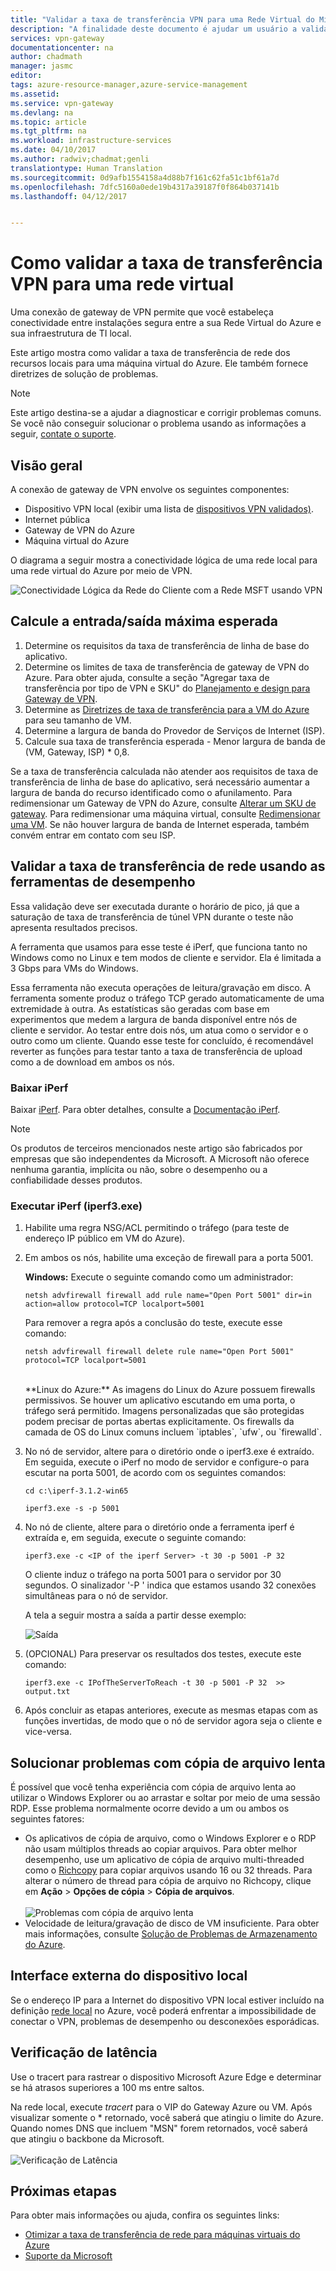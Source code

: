 ```yaml
---
title: "Validar a taxa de transferência VPN para uma Rede Virtual do Microsoft Azure | Microsoft Docs"
description: "A finalidade deste documento é ajudar um usuário a validar a taxa de transferência de rede de seus recursos locais para uma máquina virtual do Azure."
services: vpn-gateway
documentationcenter: na
author: chadmath
manager: jasmc
editor: 
tags: azure-resource-manager,azure-service-management
ms.assetid: 
ms.service: vpn-gateway
ms.devlang: na
ms.topic: article
ms.tgt_pltfrm: na
ms.workload: infrastructure-services
ms.date: 04/10/2017
ms.author: radwiv;chadmat;genli
translationtype: Human Translation
ms.sourcegitcommit: 0d9afb1554158a4d88b7f161c62fa51c1bf61a7d
ms.openlocfilehash: 7dfc5160a0ede19b4317a39187f0f864b037141b
ms.lasthandoff: 04/12/2017


---
```

# <a name="how-to-validate-vpn-throughput-to-a-virtual-network"></a>Como validar a taxa de transferência VPN para uma rede virtual

Uma conexão de gateway de VPN permite que você estabeleça conectividade entre instalações segura entre a sua Rede Virtual do Azure e sua infraestrutura de TI local.

Este artigo mostra como validar a taxa de transferência de rede dos recursos locais para uma máquina virtual do Azure. Ele também fornece diretrizes de solução de problemas.

>[!NOTE]
>Este artigo destina-se a ajudar a diagnosticar e corrigir problemas comuns. Se você não conseguir solucionar o problema usando as informações a seguir, [contate o suporte](https://portal.azure.com/?#blade/Microsoft_Azure_Support/HelpAndSupportBlade).
>
>

## <a name="overview"></a>Visão geral

A conexão de gateway de VPN envolve os seguintes componentes:

- Dispositivo VPN local (exibir uma lista de [dispositivos VPN validados)](vpn-gateway-about-vpn-devices.md#devicetable).
- Internet pública
- Gateway de VPN do Azure
- Máquina virtual do Azure

O diagrama a seguir mostra a conectividade lógica de uma rede local para uma rede virtual do Azure por meio de VPN.

![Conectividade Lógica da Rede do Cliente com a Rede MSFT usando VPN](./media/vpn-gateway-validate-throughput-to-vnet/VPNPerf.png)

## <a name="calculate-the-maximum-expected-ingressegress"></a>Calcule a entrada/saída máxima esperada

1.    Determine os requisitos da taxa de transferência de linha de base do aplicativo.
2.    Determine os limites de taxa de transferência de gateway de VPN do Azure. Para obter ajuda, consulte a seção "Agregar taxa de transferência por tipo de VPN e SKU" do [Planejamento e design para Gateway de VPN](vpn-gateway-plan-design.md).
3.    Determine as [Diretrizes de taxa de transferência para a VM do Azure](../virtual-machines/virtual-machines-windows-sizes.md) para seu tamanho de VM.
4.    Determine a largura de banda do Provedor de Serviços de Internet (ISP).
5.    Calcule sua taxa de transferência esperada - Menor largura de banda de (VM, Gateway, ISP) * 0,8.

Se a taxa de transferência calculada não atender aos requisitos de taxa de transferência de linha de base do aplicativo, será necessário aumentar a largura de banda do recurso identificado como o afunilamento. Para redimensionar um Gateway de VPN do Azure, consulte [Alterar um SKU de gateway](https://docs.microsoft.com/en-us/azure/vpn-gateway/vpn-gateway-about-vpn-gateway-settings.md#gwsku). Para redimensionar uma máquina virtual, consulte [Redimensionar uma VM](../virtual-machines/virtual-machines-windows-resize-vm.md). Se não houver largura de banda de Internet esperada, também convém entrar em contato com seu ISP.

## <a name="validate-network-throughput-by-using-performance-tools"></a>Validar a taxa de transferência de rede usando as ferramentas de desempenho

Essa validação deve ser executada durante o horário de pico, já que a saturação de taxa de transferência de túnel VPN durante o teste não apresenta resultados precisos.

A ferramenta que usamos para esse teste é iPerf, que funciona tanto no Windows como no Linux e tem modos de cliente e servidor. Ela é limitada a 3 Gbps para VMs do Windows.

Essa ferramenta não executa operações de leitura/gravação em disco. A ferramenta somente produz o tráfego TCP gerado automaticamente de uma extremidade à outra. As estatísticas são geradas com base em experimentos que medem a largura de banda disponível entre nós de cliente e servidor. Ao testar entre dois nós, um atua como o servidor e o outro como um cliente. Quando esse teste for concluído, é recomendável reverter as funções para testar tanto a taxa de transferência de upload como a de download em ambos os nós.

### <a name="download-iperf"></a>Baixar iPerf
Baixar [iPerf](https://iperf.fr/download/iperf_3.1/iperf-3.1.2-win64.zip). Para obter detalhes, consulte a [Documentação iPerf](https://iperf.fr/iperf-doc.php).

 >[!NOTE]
 >Os produtos de terceiros mencionados neste artigo são fabricados por empresas que são independentes da Microsoft. A Microsoft não oferece nenhuma garantia, implícita ou não, sobre o desempenho ou a confiabilidade desses produtos.
 >
 >

### <a name="run-iperf-iperf3exe"></a>Executar iPerf (iperf3.exe)
1. Habilite uma regra NSG/ACL permitindo o tráfego (para teste de endereço IP público em VM do Azure).

2. Em ambos os nós, habilite uma exceção de firewall para a porta 5001.

    **Windows:** Execute o seguinte comando como um administrador:

    ```CMD
    netsh advfirewall firewall add rule name="Open Port 5001" dir=in action=allow protocol=TCP localport=5001
    ```

    Para remover a regra após a conclusão do teste, execute esse comando:

    ```CMD
    netsh advfirewall firewall delete rule name="Open Port 5001" protocol=TCP localport=5001
    ```
    </br>
    **Linux do Azure:**  As imagens do Linux do Azure possuem firewalls permissivos. Se houver um aplicativo escutando em uma porta, o tráfego será permitido. Imagens personalizadas que são protegidas podem precisar de portas abertas explicitamente. Os firewalls da camada de OS do Linux comuns incluem `iptables`, `ufw`, ou `firewalld`.

3. No nó de servidor, altere para o diretório onde o iperf3.exe é extraído. Em seguida, execute o iPerf no modo de servidor e configure-o para escutar na porta 5001, de acordo com os seguintes comandos:

     ```CMD
     cd c:\iperf-3.1.2-win65

     iperf3.exe -s -p 5001
     ```

4. No nó de cliente, altere para o diretório onde a ferramenta iperf é extraída e, em seguida, execute o seguinte comando:

    ```CMD
    iperf3.exe -c <IP of the iperf Server> -t 30 -p 5001 -P 32
    ```

    O cliente induz o tráfego na porta 5001 para o servidor por 30 segundos. O sinalizador '-P ' indica que estamos usando 32 conexões simultâneas para o nó de servidor.

    A tela a seguir mostra a saída a partir desse exemplo:

    ![Saída](./media/vpn-gateway-validate-throughput-to-vnet/06theoutput.png)

5. (OPCIONAL) Para preservar os resultados dos testes, execute este comando:

    ```CMD
    iperf3.exe -c IPofTheServerToReach -t 30 -p 5001 -P 32  >> output.txt
    ```

6. Após concluir as etapas anteriores, execute as mesmas etapas com as funções invertidas, de modo que o nó de servidor agora seja o cliente e vice-versa.

## <a name="address-slow-file-copy-issues"></a>Solucionar problemas com cópia de arquivo lenta
É possível que você tenha experiência com cópia de arquivo lenta ao utilizar o Windows Explorer ou ao arrastar e soltar por meio de uma sessão RDP. Esse problema normalmente ocorre devido a um ou ambos os seguintes fatores:

- Os aplicativos de cópia de arquivo, como o Windows Explorer e o RDP não usam múltiplos threads ao copiar arquivos. Para obter melhor desempenho, use um aplicativo de cópia de arquivo multi-threaded como o [Richcopy](https://technet.microsoft.com/en-us/magazine/2009.04.utilityspotlight.aspx) para copiar arquivos usando 16 ou 32 threads. Para alterar o número de thread para cópia de arquivo no Richcopy, clique em **Ação** > **Opções de cópia** > **Cópia de arquivos**.<br><br>
![Problemas com cópia de arquivo lenta](./media/vpn-gateway-validate-throughput-to-vnet/Richcopy.png)<br>
- Velocidade de leitura/gravação de disco de VM insuficiente. Para obter mais informações, consulte [Solução de Problemas de Armazenamento do Azure](../storage/storage-e2e-troubleshooting.md).

## <a name="on-premises-device-external-facing-interface"></a>Interface externa do dispositivo local
Se o endereço IP para a Internet do dispositivo VPN local estiver incluído na definição [rede local](vpn-gateway-howto-site-to-site-resource-manager-portal.md#LocalNetworkGateway) no Azure, você poderá enfrentar a impossibilidade de conectar o VPN, problemas de desempenho ou desconexões esporádicas.

## <a name="checking-latency"></a>Verificação de latência
Use o tracert para rastrear o dispositivo Microsoft Azure Edge e determinar se há atrasos superiores a 100 ms entre saltos.

Na rede local, execute *tracert* para o VIP do Gateway Azure ou VM. Após visualizar somente o * retornado, você saberá que atingiu o limite do Azure. Quando nomes DNS que incluem "MSN" forem retornados, você saberá que atingiu o backbone da Microsoft.<br><br>
![Verificação de Latência](./media/vpn-gateway-validate-throughput-to-vnet/08checkinglatency.png)

## <a name="next-steps"></a>Próximas etapas
Para obter mais informações ou ajuda, confira os seguintes links:

- [Otimizar a taxa de transferência de rede para máquinas virtuais do Azure](../virtual-network/virtual-network-optimize-network-bandwidth.md)
- [Suporte da Microsoft](https://portal.azure.com/?#blade/Microsoft_Azure_Support/HelpAndSupportBlade)

